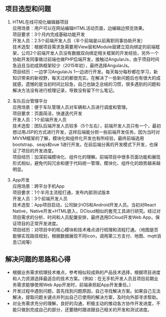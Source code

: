 ## 项目选型和问题  
1. HTML在线可视化编辑器项目    
  应用场景：用户可以在网站编辑HTML活动页面，边编辑边预览效果。  
  项目要求：3个月内完成基础功能开发  
  开发人员：2.5个前端开发人员（半个前端是以前离职同事协助开发）  
  技术选型：根据项目需求急需要用View层和Module层建立双向绑定的前端框架，公司2个前端开发人员没有数据双向绑定相关框架的开发经验，另外一个协助开发同事做过前端也做PHP后端开发，接触过AngularJs，由于项目时间急迫且当初成熟框架较少（2015年初），最终选择AngularJs。  
  项目经历：一边学习AngularJs 1一边进行开发。每天每分每秒都在学习，新知识带来的新视野，每天过的都很充实。在解决了一些新问题后也有很大的成就感，遗憾的是当初时间比较急，自己也缺乏总结的习惯，很多遇到的问题和解决方法没有进行梳理记录，导致没有留下什么笔记。
  
  2. 车队后台管理平台  
  应用场景：便于车队管理人员对车辆和人员进行调度和管理。  
  项目要求：页面简洁，快速迭代开发  
  开发人员：1个前端开发人员  
  技术选型：团队后端开发人员较多（5个左右），前端开发人员只有一个，最初想过用JSP的方式进行开发，这样后端能分担一些前端开发任务。因为当时对MVVM框架的了解，模块化和组件化开发也有所经验，最终前端选用bootstrap、seajs和vue 1进行开发。在前后端分离的开发模式下开发，也保证了项目的开发进度。  
  项目经历：加深前端模块化、组件化的理解。前端项目中很多页面功能和展现形式相似，避免代码冗余和便于代码统一管理，模块化、组件化的趋势越来越明显。  
  
  3. App开发  
  应用场景：跨平台手机App  
  项目要求：1个半月主流程打通，发布内部测试版本  
  开发人员：3个前端开发人员  
  技术选型：App项目启动，公司缺少iOS和Android开发人员。当初对React Native，Native开发+HTML嵌入，DCloud相似的套壳工具进行研究。经过对项目需求的分析、时间和人员配置安排，最终选用DCloud开发Web App，保证项目的正常开发进度。  
  项目经历：对项目中的核心模块和技术难点进行梳理和流程打通。（地图是否能够实现路径规划，根据数据展现不同icon，调用第三方支付、地图、mqtt消息订阅等）  

## 解决问题的思路和心得
  - 根据业务需求梳理技术难点，参考相似较成熟的产品技术选择，根据项目进度和人力资源选择最适合的技术方案。（例如：在无手机开发人员且项目前期业务需求能够使用Web App开发时，前端承担起App开发重任。）
  - 开发过程中遇到问题，首先找到问题原因，自己寻找解决方案。如果自己无法解决，提取问题关键点并列出自己已使用的解决方案，及时向外部寻求帮助。
  - 对业务需求充分的理解，良好的沟通，积极主动的推动各方协作开发进度，不能只做到完成自己的部分，还要随时跟进跟自己相关的开发和测试进度。 